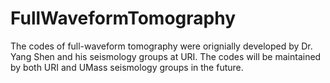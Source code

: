 # FullWaveformTomography
The codes of full-waveform tomography were orignially developed by Dr. Yang Shen and his seismology groups at URI. The codes will be maintained by both URI and UMass seismology groups in the future.
